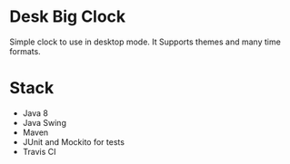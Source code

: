 # Desk Big Clock

Simple clock to use in desktop mode. It Supports themes and many time formats.

# Stack

* Java 8
* Java Swing
* Maven
* JUnit and Mockito for tests
* Travis CI

